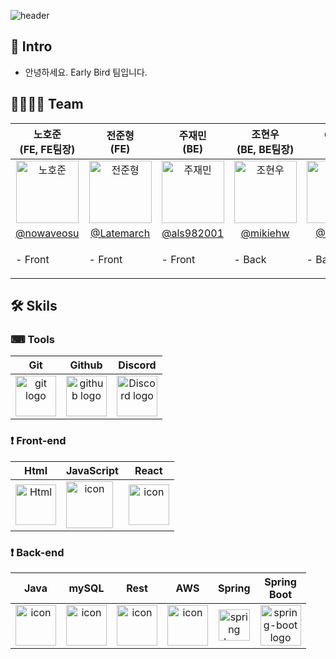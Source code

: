 ![header](https://capsule-render.vercel.app/api?type=waving&color=gradient&text=Early%20Bird&height=350&fontSize=100&animation=twinkling)

## 💎 Intro
- 안녕하세요. Early Bird 팀입니다.

## 👩‍💻👨‍💻 Team
| 노호준<br>(FE, FE팀장) | 전준형<br>(FE) | 주재민<br>(BE) | 조현우<br>(BE, BE팀장) | 이난영<br>(BE) | 변상현<br>(BE) |
| :---: | :---: | :---: | :---: | :---: | :---: |
| <img alt="노호준" src="https://avatars.githubusercontent.com/u/82007474?v=4" height="100" width="100"> | <img alt="전준형" src="https://avatars.githubusercontent.com/u/73418661?v=4" height="100" width="100"> | <img alt="주재민" src="https://avatars.githubusercontent.com/u/69967974?v=4" height="100" width="100"> | <img alt="조현우" src="https://avatars.githubusercontent.com/u/108291609?v=4" height="100" width="100"> | <img alt="이난영" src="https://user-images.githubusercontent.com/105438919/231340701-35c55757-2adf-427e-91d6-d4845a5ce3da.png" height="100" width="100"> |<img alt="변상현" src="https://avatars.githubusercontent.com/u/103120984?v=4" height="100" width="100"> |
| [@nowaveosu](https://github.com/nowaveosu) |   [@Latemarch](https://github.com/Latemarch) | [@als982001](https://github.com/als982001) | [@mikiehw](https://github.com/mikiehw) | [@NYinJP](https://github.com/NYinJP) |[@SHyeonCoding](https://github.com/SHyeonCoding) |
|<p align="left">- Front </p> | <p align="left">- Front </p>| <p align="left">- Front </p> | <p align="left">- Back </p> | <p align="left">- Back </p>| <p align="left">- Back </p>|

## 🛠 Skils

### ⌨ Tools
| Git | Github | Discord |
| :---: | :---: | :---: |
| <img alt="git logo" src="https://git-scm.com/images/logos/logomark-orange@2x.png" width="65" height="65" > | <img alt="github logo" src="https://github.githubassets.com/images/modules/logos_page/GitHub-Mark.png" width="65" height="65"> | <img alt="Discord logo" src="https://assets-global.website-files.com/6257adef93867e50d84d30e2/62595384e89d1d54d704ece7_3437c10597c1526c3dbd98c737c2bcae.svg" height="65" width="65"> |
### ❗ Front-end
| Html | JavaScript | React |
| :---: | :---: | :---: |
| <img alt="Html" src ="https://upload.wikimedia.org/wikipedia/commons/thumb/6/61/HTML5_logo_and_wordmark.svg/440px-HTML5_logo_and_wordmark.svg.png" width="65" height="65" /> | <div style="display: flex; align-items: flex-start;"><img src="https://techstack-generator.vercel.app/js-icon.svg" alt="icon" width="75" height="75" /></div> | <div style="display: flex; align-items: flex-start;"><img src="https://techstack-generator.vercel.app/react-icon.svg" alt="icon" width="65" height="65" /></div> |

### ❗ Back-end
| Java | mySQL | Rest | AWS | Spring | Spring<br>Boot |
| :---: | :---: | :---: | :---: | :---: | :---: |
| <div style="display: flex; align-items: flex-start;"><img src="https://techstack-generator.vercel.app/java-icon.svg" alt="icon" width="65" height="65" /></div> | <div style="display: flex; align-items: flex-start;"><img src="https://techstack-generator.vercel.app/mysql-icon.svg" alt="icon" width="65" height="65" /></div> | <div style="display: flex; align-items: flex-start;"><img src="https://techstack-generator.vercel.app/restapi-icon.svg" alt="icon" width="65" height="65" /></div> | <div style="display: flex; align-items: flex-start;"><img src="https://techstack-generator.vercel.app/aws-icon.svg" alt="icon" width="65" height="65" /></div> | <img alt="spring logo" src="https://www.vectorlogo.zone/logos/springio/springio-icon.svg" height="50" width="50" > | <img alt="spring-boot logo" src="https://t1.daumcdn.net/cfile/tistory/27034D4F58E660F616" width="65" height="65" > |
<br/>

